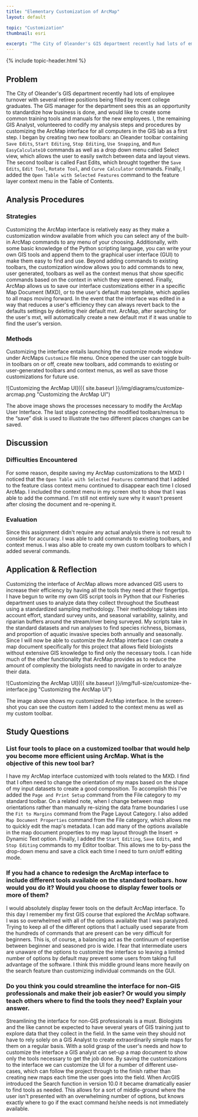 ```yaml
---
title: "Elementary Customization of ArcMap"
layout: default

topic: "Customization"
thumbnail: esri

excerpt: "The City of Oleander's GIS department recently had lots of employee turnover with several retiree positions being filled by recent college graduates.  The GIS manager for the department sees this as an opportunity to standardize how business is done, and would like to create some common training tools and manuals for the new employees.  I, the remaining GIS Analyst, volunteered to codify my analysis steps and procedures by customizing the ArcMap interface for all computers in the GIS lab as a first step.  I began by creating two new toolbars: an Oleander toolbar containing Save Edits, Start Editing, Stop Editing, Use Snapping, and Run EasyCalculate10 commands as well as a drop down menu called Select view, which allows the user to easily switch between data and layout views.  The second toolbar is called Fast Edits, which brought together the Save Edits, Edit Tool, Rotate Tool, and Curve Calculator commands.  Finally, I added the `Open Table with Selected Features` command to the feature layer context menu in the Table of Contents."
---
```


{% include topic-header.html %}

## Problem

The City of Oleander's GIS department recently had lots of employee turnover with several retiree positions being filled by recent college graduates.  The GIS manager for the department sees this as an opportunity to standardize how business is done, and would like to create some common training tools and manuals for the new employees.  I, the remaining GIS Analyst, volunteered to codify my analysis steps and procedures by customizing the ArcMap interface for all computers in the GIS lab as a first step.  I began by creating two new toolbars: an Oleander toolbar containing `Save Edits`, `Start Editing`, `Stop Editing`, `Use Snapping`, and `Run EasyCalculate10` commands as well as a drop down menu called Select view, which allows the user to easily switch between data and layout views.  The second toolbar is called Fast Edits, which brought together the `Save Edits`, `Edit Tool`, `Rotate Tool`, and `Curve Calculator` commands.  Finally, I added the `Open Table with Selected Features` command to the feature layer context menu in the Table of Contents. 

## Analysis Procedures

### Strategies

Customizing the ArcMap interface is relatively easy as they make a customization window available from which you can select any of the built-in ArcMap commands to any menu of your choosing.  Additionally, with some basic knowledge of the Python scripting language, you can write your own GIS tools and append them to the graphical user interface (GUI) to make them easy to find and use.  Beyond adding commands to existing toolbars, the customization window allows you to add commands to new, user generated, toolbars as well as the context menus that show specific commands based on the context in which they were opened.  Finally, ArcMap allows us to save our interface customizations either in a specific Map Document (MXD), or to the user's default map template, which applies to all maps moving forward.  In the event that the interface was edited in a way that reduces a user's efficiency they can always revert back to the defaults settings by deleting their default mxt.  ArcMap, after searching for the user's mxt, will automatically create a new default mxt if it was unable to find the user's version.

### Methods

Customizing the interface entails launching the customize mode window under ArcMaps `Customize` file menu.  Once opened the user can toggle built-in toolbars on or off, create new toolbars, add commands to existing or user-generated toolbars and context menus, as well as save those customizations for future use.

![Customizing the ArcMap UI]({{ site.baseurl }}/img/diagrams/customize-arcmap.png "Customizing the ArcMap UI")

The above image shows the processes necessary to modify the ArcMap User Interface.  The last stage connecting the modified toolbars/menus to the “save” disk is used to illustrate the two different places changes can be saved.
## Discussion

### Difficulties Encountered

For some reason, despite saving my ArcMap customizations to the MXD I noticed that the `Open Table with Selected Features` command that I added to the feature class context menu continued to disappear each time I closed ArcMap.  I included the context menu in my screen shot to show that I was able to add the command.  I'm still not entirely sure why it wasn't present after closing the document and re-opening it.

### Evaluation

Since this assignment didn't require any actual analysis there is not result to consider for accuracy.  I was able to add commands to existing toolbars, and context menus.  I was also able to create my own custom toolbars to which I added several commands.

## Application & Reflection

Customizing the interface of ArcMap allows more advanced GIS users to increase their efficiency by having all the tools they need at their fingertips.  I have begun to write my own GIS script tools in Python that our Fisheries department uses to analyze data they collect throughout the Southeast using a standardized sampling methodology.  Their methodology takes into account effort, standard survey units, and seasonal variability, salinity, and riparian buffers around the stream/river being surveyed.  My scripts take in the standard datasets and run analyses to find species richness, biomass, and proportion of aquatic invasive species both annually and seasonally.  Since I will now be able to customize the ArcMap interface I can create a map document specifically for this project that allows field biologists without extensive GIS knowledge to find only the necessary tools. I can hide much of the other functionality that ArcMap provides as to reduce the amount of complexity the biologists need to navigate in order to analyze their data.

![Customizing the ArcMap UI]({{ site.baseurl }}/img/full-size/customize-the-interface.jpg "Customizing the ArcMap UI")

The image above shows my customized ArcMap interface.  In the screen-shot you can see the custom item I added to the context menu as well as my custom toolbar.

## Study Questions

### List four tools to place on a customized toolbar that would help you become more efficient using ArcMap. What is the objective of this new tool bar?

I have my ArcMap interface customized with tools related to the MXD.  I find that I often need to change the orientation of my maps based on the shape of my input datasets to create a good composition.  To accomplish this I've added the `Page and Print Setup` command from the File category to my standard toolbar.  On a related note, when I change between map orientations rather than manually re-sizing the data frame boundaries I use the `Fit to Margins` command from the Page Layout Category.  I also added `Map Document Properties` command from the File category, which allows me to quickly edit the map's metadata.  I can add many of the options available in the map document properties to my map layout through the Insert -> Dynamic Text option.  Finally, I added the `Start Editing`, `Save Edits`, and `Stop Editing` commands to my Editor toolbar.  This allows me to by-pass the drop-down menu and save a click each time I need to turn on/off editing mode.

### If you had a chance to redesign the ArcMap interface to include different tools available on the standard toolbars. how would you do it? Would you choose to display fewer tools or more of them?

I would absolutely display fewer tools on the default ArcMap interface.  To this day I remember my first GIS course that explored the ArcMap software.  I was so overwhelmed with all of the options available that I was paralyzed. Trying to keep all of the different options that I actually used separate from the hundreds of commands that are present can be very difficult for beginners.  This is, of course, a balancing act as the continuum of expertise between beginner and seasoned pro is wide.  I fear that intermediate users are unaware of the options to customize the interface so leaving a limited number of options by default may prevent some users from taking full advantage of the software.  I think this middle ground leans more heavily on the search feature than customizing individual commands on the GUI.

### Do you think you could streamline the interface for non-GIS professionals and make their job easier? Or would you simply teach others where to find the tools they need? Explain your answer.

Streamlining the interface for non-GIS professionals is a must.  Biologists and the like cannot be expected to have several years of GIS training just to explore data that they collect in the field.  In the same vein they should not have to rely solely on a GIS Analyst to create extraordinarily simple maps for them on a regular basis.  With a solid grasp of the user's needs and how to customize the interface a GIS analyst can set-up a map document to show only the tools necessary to get the job done.  By saving the customizations to the interface we can customize the UI for a number of different use-cases, which can follow the project through to the finish rather than creating new maps each time the user goes into the field.  When ArcGIS introduced the Search function in version 10.0 it became dramatically easier to find tools as needed.  This allows for a sort of middle-ground where the user isn't presented with an overwhelming number of options, but knows exactly where to go if the exact command he/she needs is not immediately available.